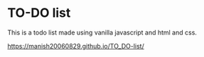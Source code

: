 # TO-DO list 

This is a todo list made using vanilla javascript and html and css. 

https://manish20060829.github.io/TO_DO-list/ 
